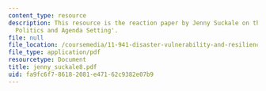 ```yaml
---
content_type: resource
description: This resource is the reaction paper by Jenny Suckale on the topic 'Disaster
  Politics and Agenda Setting'.
file: null
file_location: /coursemedia/11-941-disaster-vulnerability-and-resilience-spring-2005/fa9fc6f786182081e47162c9382e07b9_jenny_suckale8.pdf
file_type: application/pdf
resourcetype: Document
title: jenny_suckale8.pdf
uid: fa9fc6f7-8618-2081-e471-62c9382e07b9
---
```

